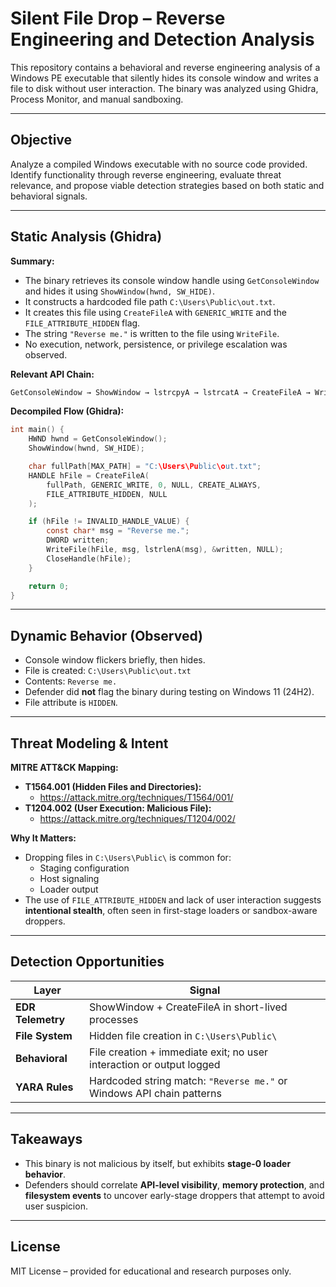 
# Silent File Drop – Reverse Engineering and Detection Analysis

This repository contains a behavioral and reverse engineering analysis of a Windows PE executable that silently hides its console window and writes a file to disk without user interaction. The binary was analyzed using Ghidra, Process Monitor, and manual sandboxing.

---

## Objective

Analyze a compiled Windows executable with no source code provided. Identify functionality through reverse engineering, evaluate threat relevance, and propose viable detection strategies based on both static and behavioral signals.

---

## Static Analysis (Ghidra)

**Summary:**
- The binary retrieves its console window handle using `GetConsoleWindow` and hides it using `ShowWindow(hwnd, SW_HIDE)`.
- It constructs a hardcoded file path `C:\Users\Public\out.txt`.
- It creates this file using `CreateFileA` with `GENERIC_WRITE` and the `FILE_ATTRIBUTE_HIDDEN` flag.
- The string `"Reverse me."` is written to the file using `WriteFile`.
- No execution, network, persistence, or privilege escalation was observed.

**Relevant API Chain:**
```c
GetConsoleWindow → ShowWindow → lstrcpyA → lstrcatA → CreateFileA → WriteFile
```

**Decompiled Flow (Ghidra):**
```c
int main() {
    HWND hwnd = GetConsoleWindow();
    ShowWindow(hwnd, SW_HIDE);

    char fullPath[MAX_PATH] = "C:\Users\Public\out.txt";
    HANDLE hFile = CreateFileA(
        fullPath, GENERIC_WRITE, 0, NULL, CREATE_ALWAYS,
        FILE_ATTRIBUTE_HIDDEN, NULL
    );

    if (hFile != INVALID_HANDLE_VALUE) {
        const char* msg = "Reverse me.";
        DWORD written;
        WriteFile(hFile, msg, lstrlenA(msg), &written, NULL);
        CloseHandle(hFile);
    }

    return 0;
}
```

---

## Dynamic Behavior (Observed)

- Console window flickers briefly, then hides.
- File is created: `C:\Users\Public\out.txt`
- Contents: `Reverse me.`
- Defender did **not** flag the binary during testing on Windows 11 (24H2).
- File attribute is `HIDDEN`.

---

## Threat Modeling & Intent

**MITRE ATT&CK Mapping:**
- **T1564.001 (Hidden Files and Directories):**
  - https://attack.mitre.org/techniques/T1564/001/
- **T1204.002 (User Execution: Malicious File):**
  - https://attack.mitre.org/techniques/T1204/002/

**Why It Matters:**
- Dropping files in `C:\Users\Public\` is common for:
  - Staging configuration
  - Host signaling
  - Loader output
- The use of `FILE_ATTRIBUTE_HIDDEN` and lack of user interaction suggests **intentional stealth**, often seen in first-stage loaders or sandbox-aware droppers.

---

## Detection Opportunities

| Layer              | Signal                                                                 |
|-------------------|------------------------------------------------------------------------|
| **EDR Telemetry** | ShowWindow + CreateFileA in short-lived processes                      |
| **File System**   | Hidden file creation in `C:\Users\Public\`                          |
| **Behavioral**    | File creation + immediate exit; no user interaction or output logged   |
| **YARA Rules**    | Hardcoded string match: `"Reverse me."` or Windows API chain patterns  |

---

## Takeaways

- This binary is not malicious by itself, but exhibits **stage-0 loader behavior**.
- Defenders should correlate **API-level visibility**, **memory protection**, and **filesystem events** to uncover early-stage droppers that attempt to avoid user suspicion.

---

## License

MIT License – provided for educational and research purposes only.
